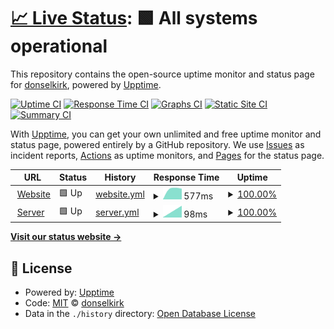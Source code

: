 # [📈 Live Status](https://status.mossymine.com): <!--live status--> **🟩 All systems operational**

This repository contains the open-source uptime monitor and status page for [donselkirk](https://status.mossymine.com), powered by [Upptime](https://github.com/upptime/upptime).

[![Uptime CI](https://github.com/donselkirk/mossystatus/workflows/Uptime%20CI/badge.svg)](https://github.com/donselkirk/mossystatus/actions?query=workflow%3A%22Uptime+CI%22)
[![Response Time CI](https://github.com/donselkirk/mossystatus/workflows/Response%20Time%20CI/badge.svg)](https://github.com/donselkirk/mossystatus/actions?query=workflow%3A%22Response+Time+CI%22)
[![Graphs CI](https://github.com/donselkirk/mossystatus/workflows/Graphs%20CI/badge.svg)](https://github.com/donselkirk/mossystatus/actions?query=workflow%3A%22Graphs+CI%22)
[![Static Site CI](https://github.com/donselkirk/mossystatus/workflows/Static%20Site%20CI/badge.svg)](https://github.com/donselkirk/mossystatus/actions?query=workflow%3A%22Static+Site+CI%22)
[![Summary CI](https://github.com/donselkirk/mossystatus/workflows/Summary%20CI/badge.svg)](https://github.com/donselkirk/mossystatus/actions?query=workflow%3A%22Summary+CI%22)

With [Upptime](https://upptime.js.org), you can get your own unlimited and free uptime monitor and status page, powered entirely by a GitHub repository. We use [Issues](https://github.com/donselkirk/mossystatus/issues) as incident reports, [Actions](https://github.com/donselkirk/mossystatus/actions) as uptime monitors, and [Pages](https://status.mossymine.com) for the status page.

<!--start: status pages-->
<!-- This summary is generated by Upptime (https://github.com/upptime/upptime) -->
<!-- Do not edit this manually, your changes will be overwritten -->
<!-- prettier-ignore -->
| URL | Status | History | Response Time | Uptime |
| --- | ------ | ------- | ------------- | ------ |
| <img alt="" src="https://favicons.githubusercontent.com/www.mossymine.com" height="13"> [Website](https://www.mossymine.com) | 🟩 Up | [website.yml](https://github.com/donselkirk/mossystatus/commits/HEAD/history/website.yml) | <details><summary><img alt="Response time graph" src="./graphs/website/response-time-week.png" height="20"> 577ms</summary><br><a href="https://status.mossymine.com/history/website"><img alt="Response time 577" src="https://img.shields.io/endpoint?url=https%3A%2F%2Fraw.githubusercontent.com%2Fdonselkirk%2Fmossystatus%2FHEAD%2Fapi%2Fwebsite%2Fresponse-time.json"></a><br><a href="https://status.mossymine.com/history/website"><img alt="24-hour response time 577" src="https://img.shields.io/endpoint?url=https%3A%2F%2Fraw.githubusercontent.com%2Fdonselkirk%2Fmossystatus%2FHEAD%2Fapi%2Fwebsite%2Fresponse-time-day.json"></a><br><a href="https://status.mossymine.com/history/website"><img alt="7-day response time 577" src="https://img.shields.io/endpoint?url=https%3A%2F%2Fraw.githubusercontent.com%2Fdonselkirk%2Fmossystatus%2FHEAD%2Fapi%2Fwebsite%2Fresponse-time-week.json"></a><br><a href="https://status.mossymine.com/history/website"><img alt="30-day response time 577" src="https://img.shields.io/endpoint?url=https%3A%2F%2Fraw.githubusercontent.com%2Fdonselkirk%2Fmossystatus%2FHEAD%2Fapi%2Fwebsite%2Fresponse-time-month.json"></a><br><a href="https://status.mossymine.com/history/website"><img alt="1-year response time 577" src="https://img.shields.io/endpoint?url=https%3A%2F%2Fraw.githubusercontent.com%2Fdonselkirk%2Fmossystatus%2FHEAD%2Fapi%2Fwebsite%2Fresponse-time-year.json"></a></details> | <details><summary><a href="https://status.mossymine.com/history/website">100.00%</a></summary><a href="https://status.mossymine.com/history/website"><img alt="All-time uptime 100.00%" src="https://img.shields.io/endpoint?url=https%3A%2F%2Fraw.githubusercontent.com%2Fdonselkirk%2Fmossystatus%2FHEAD%2Fapi%2Fwebsite%2Fuptime.json"></a><br><a href="https://status.mossymine.com/history/website"><img alt="24-hour uptime 100.00%" src="https://img.shields.io/endpoint?url=https%3A%2F%2Fraw.githubusercontent.com%2Fdonselkirk%2Fmossystatus%2FHEAD%2Fapi%2Fwebsite%2Fuptime-day.json"></a><br><a href="https://status.mossymine.com/history/website"><img alt="7-day uptime 100.00%" src="https://img.shields.io/endpoint?url=https%3A%2F%2Fraw.githubusercontent.com%2Fdonselkirk%2Fmossystatus%2FHEAD%2Fapi%2Fwebsite%2Fuptime-week.json"></a><br><a href="https://status.mossymine.com/history/website"><img alt="30-day uptime 100.00%" src="https://img.shields.io/endpoint?url=https%3A%2F%2Fraw.githubusercontent.com%2Fdonselkirk%2Fmossystatus%2FHEAD%2Fapi%2Fwebsite%2Fuptime-month.json"></a><br><a href="https://status.mossymine.com/history/website"><img alt="1-year uptime 100.00%" src="https://img.shields.io/endpoint?url=https%3A%2F%2Fraw.githubusercontent.com%2Fdonselkirk%2Fmossystatus%2FHEAD%2Fapi%2Fwebsite%2Fuptime-year.json"></a></details>
| <img alt="" src="https://favicons.githubusercontent.com/null" height="13"> [Server](mc.mossymine.com) | 🟩 Up | [server.yml](https://github.com/donselkirk/mossystatus/commits/HEAD/history/server.yml) | <details><summary><img alt="Response time graph" src="./graphs/server/response-time-week.png" height="20"> 98ms</summary><br><a href="https://status.mossymine.com/history/server"><img alt="Response time 98" src="https://img.shields.io/endpoint?url=https%3A%2F%2Fraw.githubusercontent.com%2Fdonselkirk%2Fmossystatus%2FHEAD%2Fapi%2Fserver%2Fresponse-time.json"></a><br><a href="https://status.mossymine.com/history/server"><img alt="24-hour response time 98" src="https://img.shields.io/endpoint?url=https%3A%2F%2Fraw.githubusercontent.com%2Fdonselkirk%2Fmossystatus%2FHEAD%2Fapi%2Fserver%2Fresponse-time-day.json"></a><br><a href="https://status.mossymine.com/history/server"><img alt="7-day response time 98" src="https://img.shields.io/endpoint?url=https%3A%2F%2Fraw.githubusercontent.com%2Fdonselkirk%2Fmossystatus%2FHEAD%2Fapi%2Fserver%2Fresponse-time-week.json"></a><br><a href="https://status.mossymine.com/history/server"><img alt="30-day response time 98" src="https://img.shields.io/endpoint?url=https%3A%2F%2Fraw.githubusercontent.com%2Fdonselkirk%2Fmossystatus%2FHEAD%2Fapi%2Fserver%2Fresponse-time-month.json"></a><br><a href="https://status.mossymine.com/history/server"><img alt="1-year response time 98" src="https://img.shields.io/endpoint?url=https%3A%2F%2Fraw.githubusercontent.com%2Fdonselkirk%2Fmossystatus%2FHEAD%2Fapi%2Fserver%2Fresponse-time-year.json"></a></details> | <details><summary><a href="https://status.mossymine.com/history/server">100.00%</a></summary><a href="https://status.mossymine.com/history/server"><img alt="All-time uptime 100.00%" src="https://img.shields.io/endpoint?url=https%3A%2F%2Fraw.githubusercontent.com%2Fdonselkirk%2Fmossystatus%2FHEAD%2Fapi%2Fserver%2Fuptime.json"></a><br><a href="https://status.mossymine.com/history/server"><img alt="24-hour uptime 100.00%" src="https://img.shields.io/endpoint?url=https%3A%2F%2Fraw.githubusercontent.com%2Fdonselkirk%2Fmossystatus%2FHEAD%2Fapi%2Fserver%2Fuptime-day.json"></a><br><a href="https://status.mossymine.com/history/server"><img alt="7-day uptime 100.00%" src="https://img.shields.io/endpoint?url=https%3A%2F%2Fraw.githubusercontent.com%2Fdonselkirk%2Fmossystatus%2FHEAD%2Fapi%2Fserver%2Fuptime-week.json"></a><br><a href="https://status.mossymine.com/history/server"><img alt="30-day uptime 100.00%" src="https://img.shields.io/endpoint?url=https%3A%2F%2Fraw.githubusercontent.com%2Fdonselkirk%2Fmossystatus%2FHEAD%2Fapi%2Fserver%2Fuptime-month.json"></a><br><a href="https://status.mossymine.com/history/server"><img alt="1-year uptime 100.00%" src="https://img.shields.io/endpoint?url=https%3A%2F%2Fraw.githubusercontent.com%2Fdonselkirk%2Fmossystatus%2FHEAD%2Fapi%2Fserver%2Fuptime-year.json"></a></details>

<!--end: status pages-->

[**Visit our status website →**](https://status.mossymine.com)

## 📄 License

- Powered by: [Upptime](https://github.com/upptime/upptime)
- Code: [MIT](./LICENSE) © [donselkirk](https://status.mossymine.com)
- Data in the `./history` directory: [Open Database License](https://opendatacommons.org/licenses/odbl/1-0/)
